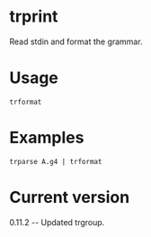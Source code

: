 # trprint

Read stdin and format the grammar.

# Usage

    trformat

# Examples

    trparse A.g4 | trformat

# Current version

0.11.2 -- Updated trgroup.
